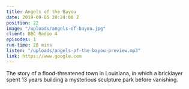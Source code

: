 ```yaml
---
title: Angels of the Bayou
date: 2019-09-05 20:24:00 Z
position: 22
image: "/uploads/angels-of-bayou.jpg"
client: BBC Radio 4
episodes: 1
run-time: 28 mins
listen: "/uploads/angels-of-the-bayou-preview.mp3"
link: https://www.google.com
---
```


The story of a flood-threatened town in Louisiana, in which a bricklayer spent 13 years building a mysterious sculpture park before vanishing.
